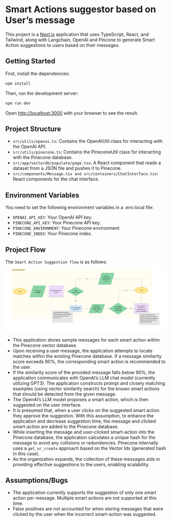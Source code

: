 # Smart Actions suggestor based on User’s message

This project is a [Next.js](https://nextjs.org/) application that uses TypeScript, React, and Tailwind, along with Langchain, OpenAI and Pincone to generate Smart Action suggestions to users based on their messages.

## Getting Started

First, install the dependencies:

```sh
npm install
```

Then, run the development server:

```sh
npm run dev
```

Open [http://localhost:3000](http://localhost:3000) with your browser to see the result.

## Project Structure

- `src/utils/openai.ts`: Contains the OpenAIUtil class for interacting with the OpenAI API.
- `src/utils/pinecone.ts`: Contains the PineconeUtil class for interacting with the Pinecone database.
- `src/app/vectordb/populate/page.tsx`: A React component that reads a dataset from a JSON file and pushes it to Pinecone.
- `src/components/Message.tsx and src/containers/ChatInterface.tsx`: React components for the chat interface.

## Environment Variables

You need to set the following environment variables in a .env.local file:

- `OPENAI_API_KEY`: Your OpenAI API key.
- `PINECONE_API_KEY`: Your Pinecone API key.
- `PINECONE_ENVIRONMENT`: Your Pinecone environment.
- `PINECONE_INDEX`: Your Pinecone index.

## Project Flow

The `Smart Action Suggestion flow` is as follows:
![Smart Action Suggestion flow](./public/static/SmartActionSuggestionFlow.png)

- This application stores sample messages for each smart action within the Pinecone vector database.
- Upon receiving a user message, the application attempts to locate matches within the existing Pinecone database. If a message similarity score exceeds 90%, the corresponding smart action is recommended to the user.
- If the similarity score of the provided message falls below 90%, the application communicates with OpenAI’s LLM chat model (currently utilizing GPT3). The application constructs prompt and closely matching examples (using vector similarity search) for the known smart actions that should be detected from the given message.
- The OpenAI’s LLM model proposes a smart action, which is then suggested on the user interface.
- It is presumed that, when a user clicks on the suggested smart action they approve the suggestion. With this assumption, to enhance the application and decrease suggestion time, the message and clicked smart-action are added to the Pinecone database.
- While inserting the message and user-clicked smart-action into the Pinecone database, the application calculates a unique hash for the message to avoid any collisions or redundencies. Pinecone internally uses a `get_or_create` approach based on the Vector Ids (generated hash in this case).
- As the organization expands, the collection of these messages aids in providing effective suggestions to the users, enabling scalability.

## Assumptions/Bugs

- The application currently supports the suggestion of only one smart action per message. Multiple smart actions are not supported at this time.
- False positives are not accounted for when storing messages that were clicked by the user when the incorrect smart-action was suggested.
